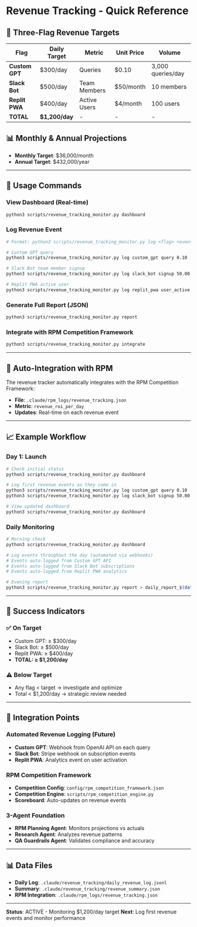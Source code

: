 # Revenue Tracking - Quick Reference

## 🎯 Three-Flag Revenue Targets

| Flag | Daily Target | Metric | Unit Price | Volume |
|------|--------------|--------|------------|--------|
| **Custom GPT** | $300/day | Queries | $0.10 | 3,000 queries/day |
| **Slack Bot** | $500/day | Team Members | $50/month | 10 members |
| **Replit PWA** | $400/day | Active Users | $4/month | 100 users |
| **TOTAL** | **$1,200/day** | - | - | - |

## 📊 Monthly & Annual Projections

- **Monthly Target**: $36,000/month
- **Annual Target**: $432,000/year

---

## 🚀 Usage Commands

### View Dashboard (Real-time)

```bash
python3 scripts/revenue_tracking_monitor.py dashboard
```

### Log Revenue Event

```bash
# Format: python3 scripts/revenue_tracking_monitor.py log <flag> <event_type> <amount>

# Custom GPT query
python3 scripts/revenue_tracking_monitor.py log custom_gpt query 0.10

# Slack Bot team member signup
python3 scripts/revenue_tracking_monitor.py log slack_bot signup 50.00

# Replit PWA active user
python3 scripts/revenue_tracking_monitor.py log replit_pwa user_active 4.00
```

### Generate Full Report (JSON)

```bash
python3 scripts/revenue_tracking_monitor.py report
```

### Integrate with RPM Competition Framework

```bash
python3 scripts/revenue_tracking_monitor.py integrate
```

---

## 🔄 Auto-Integration with RPM

The revenue tracker automatically integrates with the RPM Competition Framework:

- **File**: `.claude/rpm_logs/revenue_tracking.json`
- **Metric**: `revenue_roi_per_day`
- **Updates**: Real-time on each revenue event

---

## 📈 Example Workflow

### Day 1: Launch

```bash
# Check initial status
python3 scripts/revenue_tracking_monitor.py dashboard

# Log first revenue events as they come in
python3 scripts/revenue_tracking_monitor.py log custom_gpt query 0.10
python3 scripts/revenue_tracking_monitor.py log slack_bot signup 50.00

# View updated dashboard
python3 scripts/revenue_tracking_monitor.py dashboard
```

### Daily Monitoring

```bash
# Morning check
python3 scripts/revenue_tracking_monitor.py dashboard

# Log events throughout the day (automated via webhooks)
# Events auto-logged from Custom GPT API
# Events auto-logged from Slack Bot subscriptions
# Events auto-logged from Replit PWA analytics

# Evening report
python3 scripts/revenue_tracking_monitor.py report > daily_report_$(date +%Y%m%d).json
```

---

## 🎯 Success Indicators

### ✅ On Target

- Custom GPT: ≥ $300/day
- Slack Bot: ≥ $500/day
- Replit PWA: ≥ $400/day
- **TOTAL: ≥ $1,200/day**

### ⚠️ Below Target

- Any flag < target → investigate and optimize
- Total < $1,200/day → strategic review needed

---

## 🔗 Integration Points

### Automated Revenue Logging (Future)

- **Custom GPT**: Webhook from OpenAI API on each query
- **Slack Bot**: Stripe webhook on subscription events
- **Replit PWA**: Analytics event on user activation

### RPM Competition Framework

- **Competition Config**: `config/rpm_competition_framework.json`
- **Competition Engine**: `scripts/rpm_competition_engine.py`
- **Scoreboard**: Auto-updates on revenue events

### 3-Agent Foundation

- **RPM Planning Agent**: Monitors projections vs actuals
- **Research Agent**: Analyzes revenue patterns
- **QA Guardrails Agent**: Validates compliance and accuracy

---

## 📊 Data Files

- **Daily Log**: `.claude/revenue_tracking/daily_revenue_log.jsonl`
- **Summary**: `.claude/revenue_tracking/revenue_summary.json`
- **RPM Integration**: `.claude/rpm_logs/revenue_tracking.json`

---

**Status**: ACTIVE - Monitoring $1,200/day target
**Next**: Log first revenue events and monitor performance
